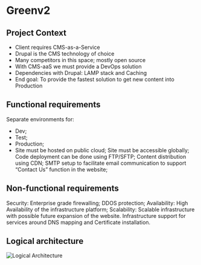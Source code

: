 # Greenv2

## Project Context

- Client requires CMS-as-a-Service
- Drupal is the CMS technology of choice
- Many competitors in this space; mostly open source
- With CMS-aaS we must provide a DevOps solution
- Dependencies with Drupal: LAMP stack and Caching
- End goal: To provide the fastest solution to get new content into Production

## Functional requirements

Separate environments for: 
- Dev;
- Test;
- Production;
- Site must be hosted on public cloud;
Site must be accessible globally;
Code deployment can be done using FTP/SFTP;
Content distribution using CDN;
SMTP setup to facilitate email communication to support “Contact Us” function in the website;

## Non-functional requirements

Security:
Enterprise grade firewalling;
DDOS protection;
Availability:
High Availability of the infrastructure platform;
Scalability:
Scalable infrastructure with possible future expansion of the website.
Infrastructure support for services around DNS mapping and Certificate installation.

## Logical architecture

![Logical Architecture](arch/logo-160.png)
